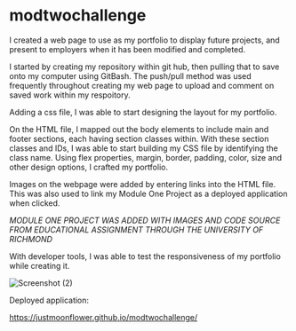 # modtwochallenge

I created a web page to use as my portfolio to display future projects, and present to employers when it has been modified and completed.

I started by creating my repository within git hub, then pulling that to save onto my computer using GitBash. The push/pull method was used frequently throughout creating my web page to upload and comment on saved work within my respoitory. 

Adding a css file, I was able to start designing the layout for my portfolio. 

On the HTML file, I mapped out the body elements to include main and footer sections, each having section classes within. With these section classes and IDs, I was able to start building my CSS file by identifying the class name. Using flex properties, margin, border, padding, color, size and other design options, I crafted my portfolio. 

Images on the webpage were added by entering links into the HTML file. This was also used to link my Module One Project as a deployed application when clicked. 

*MODULE ONE PROJECT WAS ADDED WITH IMAGES AND CODE SOURCE FROM EDUCATIONAL ASSIGNMENT THROUGH THE UNIVERSITY OF RICHMOND*

With developer tools, I was able to test the responsiveness of my portfolio while creating it. 

![Screenshot (2)](https://github.com/justmoonflower/modtwochallenge/assets/148883248/593412e3-5cca-4b91-9e32-9cc7b52a0caa)

Deployed application: 

https://justmoonflower.github.io/modtwochallenge/



